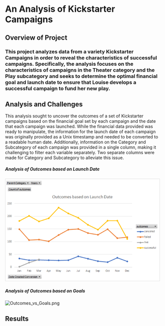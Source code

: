 # An Analysis of Kickstarter Campaigns

## Overview of Project
### This project analyzes data from a variety Kickstarter Campaigns in order to reveal the characteristics of successful campaigns. Specifically, the analysis focuses on the characteristics of campaigns in the Theater category and the Play subcategory and seeks to determine the optimal financial goal and launch date to ensure that Louise develops a successful campaign to fund her new play.

## Analysis and Challenges

This analysis sought to uncover the outcomes of a set of Kickstarter campaigns based on the financial goal set by each campaign and the date that each campaign was launched. While the financial data provided was ready to manipulate, the information for the launch date of each campaign was originally provided as a Unix timestamp and needed to be converted to a readable human date. Additionally, information on the Category and Subcategory of each campaign was provided in a single column, making it challenging to filter each variable separately. Two separate columns were made for Category and Subcategory to alleviate this issue.

##### Analysis of Outcomes based on Launch Date

![Outcomes_Based_on_Launch_Date.png](Outcomes_Based_on_Launch_Date.png)



##### Analysis of Outcomes based on Goals

![Outcomes_vs_Goals.png](Outcomes_vs_Goals.png)

## Results


